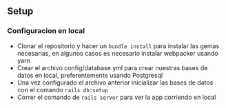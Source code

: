 ## Setup
### Configuracion en local
  - Clonar el repositorio y hacer un `bundle install` para instalar las gemas necesarias, en algunos casos es necesario instalar webpacker usando yarn
  - Crear el archivo config/database.yml para crear nuestras bases de datos en local, preferentemente usando Postgresql
  - Una vez configurado el archivo anterior inicializar las bases de datos con el comando `rails db:setup`
  - Correr el comando de `rails server` para ver la app corriendo en local
